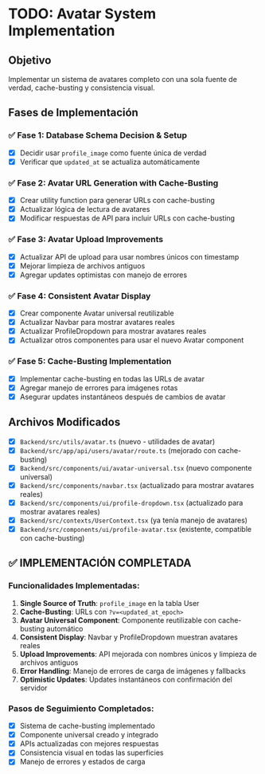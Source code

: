 # TODO: Avatar System Implementation

## Objetivo
Implementar un sistema de avatares completo con una sola fuente de verdad, cache-busting y consistencia visual.

## Fases de Implementación

### ✅ Fase 1: Database Schema Decision & Setup
- [x] Decidir usar `profile_image` como fuente única de verdad
- [x] Verificar que `updated_at` se actualiza automáticamente

### ✅ Fase 2: Avatar URL Generation with Cache-Busting
- [x] Crear utility function para generar URLs con cache-busting
- [x] Actualizar lógica de lectura de avatares
- [x] Modificar respuestas de API para incluir URLs con cache-busting

### ✅ Fase 3: Avatar Upload Improvements  
- [x] Actualizar API de upload para usar nombres únicos con timestamp
- [x] Mejorar limpieza de archivos antiguos
- [x] Agregar updates optimistas con manejo de errores

### ✅ Fase 4: Consistent Avatar Display
- [x] Crear componente Avatar universal reutilizable
- [x] Actualizar Navbar para mostrar avatares reales
- [x] Actualizar ProfileDropdown para mostrar avatares reales
- [x] Actualizar otros componentes para usar el nuevo Avatar component

### ✅ Fase 5: Cache-Busting Implementation
- [x] Implementar cache-busting en todas las URLs de avatar
- [x] Agregar manejo de errores para imágenes rotas
- [x] Asegurar updates instantáneos después de cambios de avatar

## Archivos Modificados
- [x] `Backend/src/utils/avatar.ts` (nuevo - utilidades de avatar)
- [x] `Backend/src/app/api/users/avatar/route.ts` (mejorado con cache-busting)
- [x] `Backend/src/components/ui/avatar-universal.tsx` (nuevo componente universal)
- [x] `Backend/src/components/navbar.tsx` (actualizado para mostrar avatares reales)
- [x] `Backend/src/components/ui/profile-dropdown.tsx` (actualizado para mostrar avatares reales)
- [x] `Backend/src/contexts/UserContext.tsx` (ya tenía manejo de avatares)
- [x] `Backend/src/components/ui/profile-avatar.tsx` (existente, compatible con cache-busting)

## ✅ IMPLEMENTACIÓN COMPLETADA

### Funcionalidades Implementadas:
1. **Single Source of Truth**: `profile_image` en la tabla User
2. **Cache-Busting**: URLs con `?v=<updated_at_epoch>`
3. **Avatar Universal Component**: Componente reutilizable con cache-busting automático
4. **Consistent Display**: Navbar y ProfileDropdown muestran avatares reales
5. **Upload Improvements**: API mejorada con nombres únicos y limpieza de archivos antiguos
6. **Error Handling**: Manejo de errores de carga de imágenes y fallbacks
7. **Optimistic Updates**: Updates instantáneos con confirmación del servidor

### Pasos de Seguimiento Completados:
- [x] Sistema de cache-busting implementado
- [x] Componente universal creado y integrado
- [x] APIs actualizadas con mejores respuestas
- [x] Consistencia visual en todas las superficies
- [x] Manejo de errores y estados de carga
